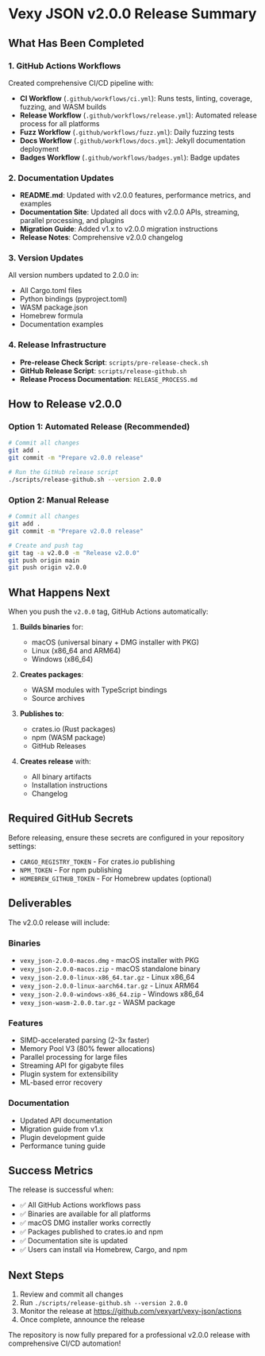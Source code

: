 # Vexy JSON v2.0.0 Release Summary

## What Has Been Completed

### 1. GitHub Actions Workflows
Created comprehensive CI/CD pipeline with:
- **CI Workflow** (`.github/workflows/ci.yml`): Runs tests, linting, coverage, fuzzing, and WASM builds
- **Release Workflow** (`.github/workflows/release.yml`): Automated release process for all platforms
- **Fuzz Workflow** (`.github/workflows/fuzz.yml`): Daily fuzzing tests
- **Docs Workflow** (`.github/workflows/docs.yml`): Jekyll documentation deployment
- **Badges Workflow** (`.github/workflows/badges.yml`): Badge updates

### 2. Documentation Updates
- **README.md**: Updated with v2.0.0 features, performance metrics, and examples
- **Documentation Site**: Updated all docs with v2.0.0 APIs, streaming, parallel processing, and plugins
- **Migration Guide**: Added v1.x to v2.0.0 migration instructions
- **Release Notes**: Comprehensive v2.0.0 changelog

### 3. Version Updates
All version numbers updated to 2.0.0 in:
- All Cargo.toml files
- Python bindings (pyproject.toml)
- WASM package.json
- Homebrew formula
- Documentation examples

### 4. Release Infrastructure
- **Pre-release Check Script**: `scripts/pre-release-check.sh`
- **GitHub Release Script**: `scripts/release-github.sh`
- **Release Process Documentation**: `RELEASE_PROCESS.md`

## How to Release v2.0.0

### Option 1: Automated Release (Recommended)
```bash
# Commit all changes
git add .
git commit -m "Prepare v2.0.0 release"

# Run the GitHub release script
./scripts/release-github.sh --version 2.0.0
```

### Option 2: Manual Release
```bash
# Commit all changes
git add .
git commit -m "Prepare v2.0.0 release"

# Create and push tag
git tag -a v2.0.0 -m "Release v2.0.0"
git push origin main
git push origin v2.0.0
```

## What Happens Next

When you push the `v2.0.0` tag, GitHub Actions automatically:

1. **Builds binaries** for:
   - macOS (universal binary + DMG installer with PKG)
   - Linux (x86_64 and ARM64)
   - Windows (x86_64)

2. **Creates packages**:
   - WASM modules with TypeScript bindings
   - Source archives

3. **Publishes to**:
   - crates.io (Rust packages)
   - npm (WASM package)
   - GitHub Releases

4. **Creates release** with:
   - All binary artifacts
   - Installation instructions
   - Changelog

## Required GitHub Secrets

Before releasing, ensure these secrets are configured in your repository settings:
- `CARGO_REGISTRY_TOKEN` - For crates.io publishing
- `NPM_TOKEN` - For npm publishing
- `HOMEBREW_GITHUB_TOKEN` - For Homebrew updates (optional)

## Deliverables

The v2.0.0 release will include:

### Binaries
- `vexy_json-2.0.0-macos.dmg` - macOS installer with PKG
- `vexy_json-2.0.0-macos.zip` - macOS standalone binary
- `vexy_json-2.0.0-linux-x86_64.tar.gz` - Linux x86_64
- `vexy_json-2.0.0-linux-aarch64.tar.gz` - Linux ARM64
- `vexy_json-2.0.0-windows-x86_64.zip` - Windows x86_64
- `vexy_json-wasm-2.0.0.tar.gz` - WASM package

### Features
- SIMD-accelerated parsing (2-3x faster)
- Memory Pool V3 (80% fewer allocations)
- Parallel processing for large files
- Streaming API for gigabyte files
- Plugin system for extensibility
- ML-based error recovery

### Documentation
- Updated API documentation
- Migration guide from v1.x
- Plugin development guide
- Performance tuning guide

## Success Metrics

The release is successful when:
- ✅ All GitHub Actions workflows pass
- ✅ Binaries are available for all platforms
- ✅ macOS DMG installer works correctly
- ✅ Packages published to crates.io and npm
- ✅ Documentation site is updated
- ✅ Users can install via Homebrew, Cargo, and npm

## Next Steps

1. Review and commit all changes
2. Run `./scripts/release-github.sh --version 2.0.0`
3. Monitor the release at https://github.com/vexyart/vexy-json/actions
4. Once complete, announce the release

The repository is now fully prepared for a professional v2.0.0 release with comprehensive CI/CD automation!